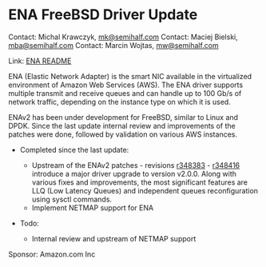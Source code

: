 # ENA FreeBSD Driver Update ##

Contact: Michal Krawczyk, <mk@semihalf.com>
Contact: Maciej Bielski, <mba@semihalf.com>
Contact: Marcin Wojtas, <mw@semihalf.com>

Link: [ENA README](https://github.com/amzn/amzn-drivers/blob/master/kernel/fbsd/ena/README)

ENA (Elastic Network Adapter) is the smart NIC available in the
virtualized environment of Amazon Web Services (AWS).  The ENA
driver supports multiple transmit and receive queues and can handle
up to 100 Gb/s of network traffic, depending on the instance type
on which it is used.

ENAv2 has been under development for FreeBSD, similar to Linux
and DPDK.  Since the last update internal review and improvements
of the patches were done, followed by validation on various AWS
instances.

* Completed since the last update:
  * Upstream of the ENAv2 patches - revisions [r348383](https://svnweb.freebsd.org/base?view=revision&revision=348383) - [r348416](https://svnweb.freebsd.org/base?view=revision&revision=348416)
    introduce a major driver upgrade to version v2.0.0. Along with various fixes
    and improvements, the most significant features are LLQ (Low Latency Queues)
    and independent queues reconfiguration using sysctl commands.
  * Implement NETMAP support for ENA

* Todo:
  * Internal review and upstream of NETMAP support

Sponsor: Amazon.com Inc

